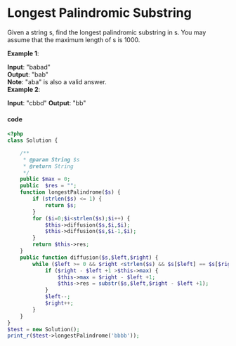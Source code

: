 # Longest Palindromic Substring
Given a string s, find the longest palindromic substring in s. You may assume that the maximum length of s is 1000.

**Example 1**:

**Input**: "babad"  
**Output**: "bab"  
**Note**: "aba" is also a valid answer.  
**Example 2**:

**Input**: "cbbd"
**Output**: "bb"

#### code
```php
<?php
class Solution {

    /**
     * @param String $s
     * @return String
     */
    public $max = 0;
    public  $res = "";
    function longestPalindrome($s) {
        if (strlen($s) <= 1) {
            return $s;
        }
        for ($i=0;$i<strlen($s);$i++) {
            $this->diffusion($s,$i,$i);
            $this->diffusion($s,$i-1,$i);
        }
        return $this->res;
    }
    public function diffusion($s,$left,$right) {
        while ($left >= 0 && $right <strlen($s) && $s[$left] == $s[$right]) {
            if ($right - $left +1 >$this->max) {
                $this->max = $right - $left +1;
                $this->res = substr($s,$left,$right - $left +1);
            }
            $left--;
            $right++;
        }
    }
}
$test = new Solution();
print_r($test->longestPalindrome('bbbb'));

```




